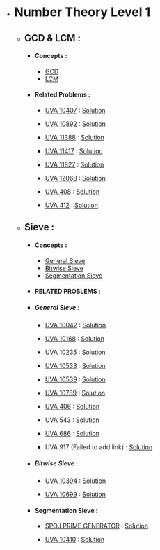 - # Number Theory Level 1 
  - ## GCD & LCM :
      - #### Concepts :
          - [GCD](Concepts%20of%20Number%20Theory/GCD%20&%20LCM/GCD/)
          - [LCM](Concepts%20of%20Number%20Theory/GCD%20&%20LCM/LCM/)
      - #### Related Problems :
          - [UVA 10407](https://onlinejudge.org/index.php?option=onlinejudge&page=show_problem&problem=1348) : 
             [Solution](Number%20Theory%20Related%20Problems/GCD%20&%20LCM/UVA_10407.cpp)
             
          - [UVA 10892](https://onlinejudge.org/index.php?option=com_onlinejudge&Itemid=8&page=show_problem&problem=1833) : 
             [Solution](Number%20Theory%20Related%20Problems/GCD%20&%20LCM/UVA_10892.cpp)
          
          - [UVA 11388](https://onlinejudge.org/index.php?option=onlinejudge&Itemid=8&page=show_problem&problem=2383) : 
             [Solution](Number%20Theory%20Related%20Problems/GCD%20&%20LCM/UVA_11388.cpp)
          
          - [UVA 11417](https://onlinejudge.org/index.php?option=com_onlinejudge&Itemid=8&category=24&page=show_problem&problem=2412) : 
             [Solution](Number%20Theory%20Related%20Problems/GCD%20&%20LCM/UVA_11417.cpp)
             
          - [UVA 11827](https://onlinejudge.org/index.php?option=com_onlinejudge&Itemid=8&page=show_problem&problem=2927) : 
            [Solution](Number%20Theory%20Related%20Problems/GCD%20&%20LCM/UVA_11827.cpp)
          
          - [UVA 12068](https://onlinejudge.org/index.php?option=onlinejudge&Itemid=8&page=show_problem&problem=3220) : 
            [Solution](Number%20Theory%20Related%20Problems/GCD%20&%20LCM/UVA_12068.cpp)
          
          - [UVA 408](https://onlinejudge.org/index.php?option=onlinejudge&Itemid=8&page=show_problem&problem=349) : 
            [Solution](Number%20Theory%20Related%20Problems/GCD%20&%20LCM/UVA_408.cpp)
          
          - [UVA 412](https://onlinejudge.org/index.php?option=onlinejudge&Itemid=8&page=show_problem&problem=353) : 
            [Solution](Number%20Theory%20Related%20Problems/GCD%20&%20LCM/UVA_412.cpp)
            
  - ## Sieve :
      - #### Concepts :
          - [General Sieve](Concepts%20of%20Number%20Theory/Sieve/General%20Sieve/)
          - [Bitwise Sieve](Concepts%20of%20Number%20Theory/Sieve/Bitwise%20Sieve/)
          - [Segmentation Sieve](Concepts%20of%20Number%20Theory/Sieve/Segmentation%20Sieve/)
      - #### RELATED PROBLEMS :
       - ##### General Sieve :
          
          - [UVA 10042](https://onlinejudge.org/index.php?option=com_onlinejudge&Itemid=8&page=show_problem&problem=983) : 
             [Solution](Number%20Theory%20Related%20Problems/Sieve/General%20Sieve/UVA_10042.cpp)
             
          - [UVA 10168](https://onlinejudge.org/index.php?option=onlinejudge&page=show_problem&problem=1109) : 
             [Solution](Number%20Theory%20Related%20Problems/Sieve/General%20Sieve/UVA_10168.cpp)
             
          - [UVA 10235](https://onlinejudge.org/index.php?option=com_onlinejudge&Itemid=8&category=24&page=show_problem&problem=1176) : 
             [Solution](Number%20Theory%20Related%20Problems/Sieve/General%20Sieve/UVA_10235.cpp)
             
          - [UVA 10533](https://onlinejudge.org/external/105/10533.pdf) : 
             [Solution](Number%20Theory%20Related%20Problems/Sieve/General%20Sieve/UVA_10533.cpp)
             
          - [UVA 10539](https://onlinejudge.org/index.php?option=com_onlinejudge&Itemid=8&page=show_problem&problem=1480) : 
             [Solution](Number%20Theory%20Related%20Problems/Sieve/General%20Sieve/UVA_10539.cpp)
             
          - [UVA 10789](https://onlinejudge.org/index.php?option=com_onlinejudge&Itemid=8&page=show_problem&problem=1730) : 
             [Solution](Number%20Theory%20Related%20Problems/Sieve/General%20Sieve/UVA_10789.cpp)
          
          - [UVA 406](https://onlinejudge.org/index.php?option=onlinejudge&Itemid=8&page=show_problem&problem=347) : 
             [Solution](Number%20Theory%20Related%20Problems/Sieve/General%20Sieve/UVA_406.cpp)
             
          - [UVA 543](https://onlinejudge.org/index.php?option=onlinejudge&page=show_problem&problem=484) : 
             [Solution](Number%20Theory%20Related%20Problems/Sieve/General%20Sieve/UVA_543.cpp)
          
          - [UVA 686](https://onlinejudge.org/index.php?option=onlinejudge&Itemid=8&page=show_problem&problem=627) : 
             [Solution](Number%20Theory%20Related%20Problems/Sieve/General%20Sieve/UVA_686.cpp)
             
          - UVA 917 (Failed to add link) : 
             [Solution](Number%20Theory%20Related%20Problems/Sieve/General%20Sieve/UVA_917.cpp)
          
       - ##### Bitwise Sieve :
       
          - [UVA 10394](https://onlinejudge.org/index.php?option=onlinejudge&page=show_problem&problem=1335) : 
             [Solution](Number%20Theory%20Related%20Problems/Sieve/Bitwise%20Sieve/UVA_10394.cpp)
             
          - [UVA 10699](https://onlinejudge.org/index.php?option=onlinejudge&Itemid=8&page=show_problem&problem=1640) : 
             [Solution](Number%20Theory%20Related%20Problems/Sieve/Bitwise%20Sieve/UVA_10699.cpp)
                
       - #### Segmentation Sieve : 
       
          - [SPOJ PRIME GENERATOR](https://www.spoj.com/problems/PRIME1/) : 
             [Solution](Number%20Theory%20Related%20Problems/Sieve/Segmentation%20Sieve/SPOJ_Prime_Generator.cpp)
             
          - [UVA 10410](https://onlinejudge.org/external/104/10410.pdf) : 
             [Solution](Number%20Theory%20Related%20Problems/Sieve/Segmentation%20Sieve/UVA_10410.cpp)
             
          
          
             
          
          
          
